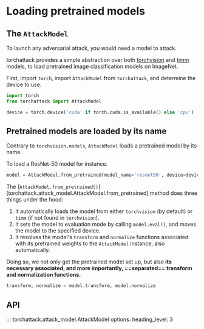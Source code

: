 # Loading pretrained models

## The `AttackModel`

To launch any adversarial attack, you would need a model to attack.

torchattack provides a simple abstraction over both [torchvision](https://github.com/pytorch/vision) and [timm](https://github.com/huggingface/pytorch-image-models) models, to load pretrained image classification models on ImageNet.

First, import `torch`, import `AttackModel` from `torchattack`, and determine the device to use.

```python
import torch
from torchattack import AttackModel

device = torch.device('cuda' if torch.cuda.is_available() else 'cpu')
```

## Pretrained models are loaded by its name

Contrary to `torchvision.models`, `AttackModel` loads a pretrained model by its name.

To load a ResNet-50 model for instance.

```python
model = AttackModel.from_pretrained(model_name='resnet50', device=device)
```

The [`AttackModel.from_pretrained()`][torchattack.attack_model.AttackModel.from_pretrained] method does three things under the hood:

1. It automatically loads the model from either `torchvision` (by default) or `timm` (if not found in `torchvision`).
2. It sets the model to evaluation mode by calling `model.eval()`, and moves the model to the specified device.
3. It resolves the model's `transform` and `normalize` functions associated with its pretrained weights to the `AttackModel` instance, also automatically.

Doing so, we not only get the pretrained model set up, but also **its necessary associated, and more importantly, ==separated== transform and normalization functions.**

```python
transform, normalize = model.transform, model.normalize
```

<!-- Load a pretrained model to attack from either torchvision or timm.

```python
from torchattack import AttackModel

# Load a model with `AttackModel`
model = AttackModel.from_pretrained(model_name='resnet50', device=device)
# `AttackModel` automatically attach the model's `transform` and `normalize` functions
transform, normalize = model.transform, model.normalize

# Additionally, to explicitly specify where to load the pretrained model from (timm or torchvision),
# prepend the model name with 'timm/' or 'tv/' respectively, or use the `from_timm` argument, e.g.
vit_b16 = AttackModel.from_pretrained(model_name='timm/vit_base_patch16_224', device=device)
inv_v3 = AttackModel.from_pretrained(model_name='tv/inception_v3', device=device)
pit_b = AttackModel.from_pretrained(model_name='pit_b_224', device=device, from_timm=True)
``` -->

## API

::: torchattack.attack_model.AttackModel
    options:
        heading_level: 3
